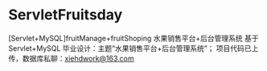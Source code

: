 # ServletFruitsday
[Servlet+MySQL]fruitManage+fruitShoping
水果销售平台+后台管理系统 基于Servlet+MySQL 毕业设计：主题“水果销售平台+后台管理系统”； 项目代码已上传，数据库私聊：xiehdwork@163.com
